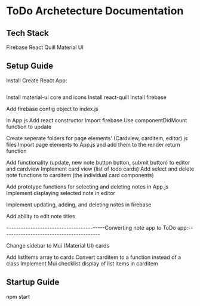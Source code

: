 # ToDo Archetecture Documentation

## Tech Stack

Firebase
React Quill
Material UI

## Setup Guide
Install Create React App:
```npx create-react-app my-app
```
Install material-ui core and icons
Install react-quill
Install firebase

Add firebase config object to index.js

In App.js
Add react constructor
Import firebase
Use componentDidMount function to update

Create seperate folders for page elements' (Cardview, carditem, editor) js files
Import page elements to App.js and add them to the render return function

Add functionality (update, new note button button, submit button) to editor and cardview
Implement card view (list of todo cards)
Add select and delete note functions to carditem (the individual card components)

Add prototype functions for selecting and deleting notes in App.js
Implement displaying selected note in editor

Implement updating, adding, and deleting notes in firebase

Add ability to edit note titles

-----------------------------------------Converting note app to ToDo app:-----------------------------------------

Change sidebar to Mui (Material UI) cards

Add listItems array to cards
Convert carditem to a function instead of a class
Implement Mui checklist display of list items in carditem

## Startup Guide
npm start